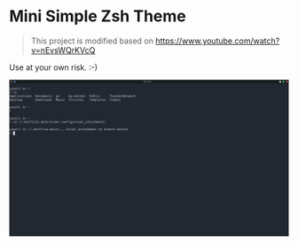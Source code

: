 # Mini Simple Zsh Theme

> This project is modified based on https://www.youtube.com/watch?v=nEvsWQrKVcQ

Use at your own risk. :-)

![1](assets/README/image_2021-06-18-13-46-03.png)
